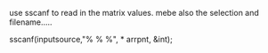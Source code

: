 use sscanf to read in the matrix values.
mebe also the selection and filename.....

sscanf(inputsource,"% % %", * arrpnt, &int);
